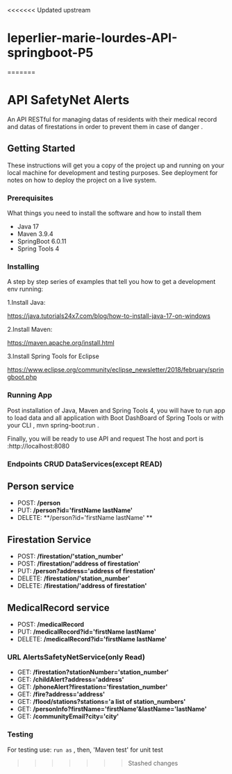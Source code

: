 <<<<<<< Updated upstream
# leperlier-marie-lourdes-API-springboot-P5
=======
# API SafetyNet Alerts

An API RESTful  for managing datas of residents with their medical record 
and  datas of firestations  in order to prevent them in case of danger . 

## Getting Started

These instructions will get you a copy of the project up and running on your local machine for development and testing purposes. See deployment for notes on how to deploy the project on a live system.

### Prerequisites

What things you need to install the software and how to install them
- Java 17
- Maven 3.9.4
- SpringBoot 6.0.11
- Spring Tools 4

### Installing

A step by step series of examples that tell you how to get a development env running:

1.Install Java:

https://java.tutorials24x7.com/blog/how-to-install-java-17-on-windows

2.Install Maven:

https://maven.apache.org/install.html

3.Install Spring Tools for Eclipse

https://www.eclipse.org/community/eclipse_newsletter/2018/february/springboot.php

### Running App

Post installation of Java, Maven and Spring Tools 4, you will have to run app to load data and all application with  Boot DashBoard of Spring Tools 
or with your CLI , mvn spring-boot:run .

Finally, you will be ready to  use API and request 
The host and port is :http://localhost:8080

### Endpoints  CRUD DataServices(except READ)

## Person service

- POST: **/person**
- PUT:  **/person?id='firstName lastName'**
- DELETE: **/person?id='firstName lastName' **

## Firestation Service

- POST: **/firestation/'station_number'**
- POST: **/firestation/'address of firestation'**
- PUT: **/person?address='address of firestation'**
- DELETE: **/firestation/'station_number'**
- DELETE: **/firestation/'address of firestation'**

## MedicalRecord service

- POST: **/medicalRecord**
- PUT:  **/medicalRecord?id='firstName lastName'**
- DELETE: **/medicalRecord?id='firstName lastName'**

### URL AlertsSafetyNetService(only Read)

- GET: **/firestation?stationNumber='station_number'**
- GET: **/childAlert?address='address'**
- GET: **/phoneAlert?firestation='firestation_number'**
- GET: **/fire?address='address'**
- GET: **/flood/stations?stations='a list of station_numbers'**
- GET: **/personInfo?firstName='firstName'&lastName='lastName'**
- GET: **/communityEmail?city='city'**

### Testing

 For testing use:
`run as` , then, 'Maven test' for unit test
>>>>>>> Stashed changes
